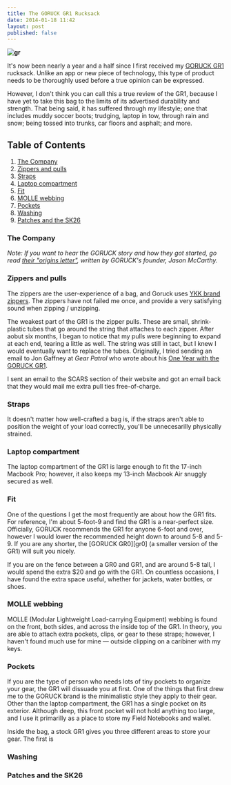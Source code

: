 ```yaml
---
title: The GORUCK GR1 Rucksack
date: 2014-01-18 11:42
layout: post
published: false
---
```

__![gr](/gr/gr1.jpg)__

It's now been nearly a year and a half since I first received my [GORUCK GR1][gr-site] rucksack. Unlike an app or new piece of technology, this type of product needs to be thoroughly used before a true opinion can be expressed.

However, I don't think you can call this a true review of the GR1, because I have yet to take this bag to the limits of its advertised durability and strength. That being said, it has suffered through my lifestyle; one that includes muddy soccer boots; trudging, laptop in tow, through rain and snow; being tossed into trunks, car floors and asphalt; and more.

## Table of Contents

1. [The Company](#the-company)
2. [Zippers and pulls](#zippers)
3. [Straps](#straps)
4. [Laptop compartment](#laptop)
5. [Fit](#fit)
6. [MOLLE webbing](#molle)
7. [Pockets](#pockets)
8. [Washing](#washing)
9. [Patches and the SK26](#patches-and-sk26)

### <a name="the-company"></a> The Company

_Note: If you want to hear the GORUCK story and how they got started, go read [their "origins letter"](gr-origins), written by GORUCK's founder, Jason McCarthy._

### <a name="zippers"></a> Zippers and pulls
The zippers are the user-experience of a bag, and Goruck uses [YKK brand zippers](http://www.ykk-usa.com). The zippers have not failed me once, and provide a very satisfying sound when zipping / unzipping.

The weakest part of the GR1 is the zipper pulls. These are small, shrink-plastic tubes that go around the string that attaches to each zipper. After aobut six months, I began to notice that my pulls were beginning to expand at each end, tearing a little as well. The string was still in tact, but I knew I would eventually want to replace the tubes. Originally, I tried sending an email to Jon Gaffney at _Gear Patrol_ who wrote about his [One Year with the GORUCK GR1](http://gearpatrol.com/2012/05/14/kit-one-year-with-the-goruck-gr1/).

I sent an email to the SCARS section of their website and got an email back that they would mail me extra pull ties free-of-charge.

### <a name="straps"></a> Straps
It doesn't matter how well-crafted a bag is, if the straps aren't able to position the weight of your load correctly, you'll be unnecesarilly physically strained.



### <a name="laptop"></a> Laptop compartment
The laptop compartment of the GR1 is large enough to fit the 17-inch Macbook Pro; however, it also keeps my 13-inch Macbook Air snuggly secured as well.



### <a name="fit"></a> Fit
One of the questions I get the most frequently are about how the GR1 fits. For reference, I'm about 5-foot-9 and find the GR1 is a near-perfect size. Officially, GORUCK recommends the GR1 for anyone 6-foot and over, however I would lower the recommended height down to around 5-8 and 5-9. If you are any shorter, the [GORUCK GR0][gr0] (a smaller version of the GR1) will suit you nicely.

If you are on the fence between a GR0 and GR1, and are around 5-8 tall, I would spend the extra $20 and go with the GR1. On countless occasions, I have found the extra space useful, whether for jackets, water bottles, or shoes.

### <a name="molle"></a> MOLLE webbing
MOLLE (Modular Lightweight Load-carrying Equipment) webbing is found on the front, both sides, and across the inside top of the GR1. In theory, you are able to attach extra pockets, clips, or gear to these straps; however, I haven't found much use for mine &mdash; outside clipping on a caribiner with my keys.

### <a name="pockets"></a> Pockets
If you are the type of person who needs lots of tiny pockets to organize your gear, the GR1 will dissuade you at first. One of the things that first drew me to the GORUCK brand is the minimalistic style they apply to their gear. Other than the laptop compartment, the GR1 has a single pocket on its exterior. Although deep, this front pocket will not hold anything too large, and I use it primarilly as a place to store my Field Notebooks and wallet.

Inside the bag, a stock GR1 gives you three different areas to store your gear. The first is

### <a name="washing"></a> Washing


### <a name="patches-and-sk26"></a> Patches and the SK26





[gr-site]: http://www.goruck.com/en/GR1
[gr-origins]: http://www.goruck.com/en/AboutUs
